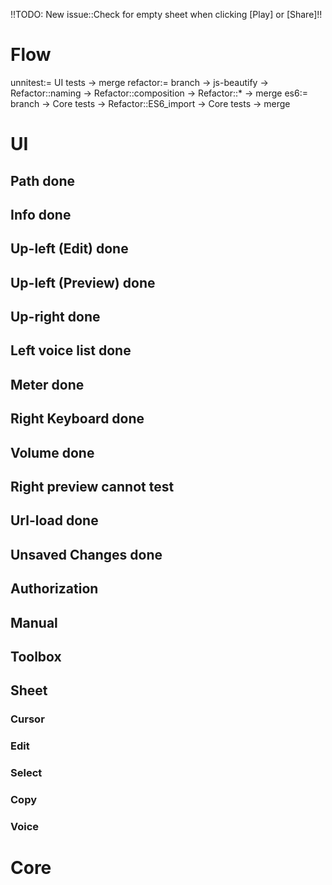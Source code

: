 !!TODO: New issue::Check for empty sheet when clicking [Play] or [Share]!!

# Flow
unnitest:= UI tests -> merge
refactor:= branch -> js-beautify -> Refactor::naming -> Refactor::composition -> Refactor::* -> merge
es6:= branch -> Core tests -> Refactor::ES6_import -> Core tests -> merge

# UI
## Path done
## Info done
## Up-left (Edit) done
## Up-left (Preview) done
## Up-right done
## Left voice list done
## Meter done
## Right Keyboard done
## Volume done
## Right preview cannot test
## Url-load done
## Unsaved Changes done
## Authorization
## Manual
## Toolbox
## Sheet
### Cursor
### Edit
### Select
### Copy
### Voice

# Core

